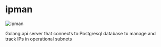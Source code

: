 # ipman

![ipman](https://172.16.0.202/carp/ipman/images/ipman.jpg)

Golang api server that connects to Postgresql database to manage and track IPs in operational subnets